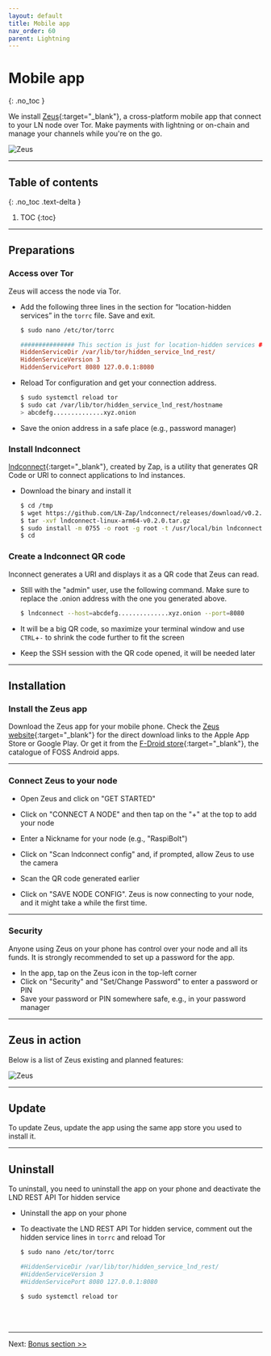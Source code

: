 ```yaml
---
layout: default
title: Mobile app
nav_order: 60
parent: Lightning
---
```

<!-- markdownlint-disable MD014 MD022 MD025 MD033 MD040 -->
# Mobile app
{: .no_toc }

We install [Zeus](https://zeusln.app/){:target="_blank"}, a cross-platform mobile app that connect to your LN node over Tor.
Make payments with lightning or on-chain and manage your channels while you're on the go.

![Zeus](../../images/zeus.png)

---

## Table of contents
{: .no_toc .text-delta }

1. TOC
{:toc}

---

## Preparations

### Access over Tor

Zeus will access the node via Tor.

* Add the following three lines in the section for “location-hidden services” in the `torrc` file. Save and exit.

  ```sh
  $ sudo nano /etc/tor/torrc
  ```

  ```ini
  ############### This section is just for location-hidden services ###
  HiddenServiceDir /var/lib/tor/hidden_service_lnd_rest/
  HiddenServiceVersion 3
  HiddenServicePort 8080 127.0.0.1:8080
  ```

* Reload Tor configuration and get your connection address.

   ```sh
   $ sudo systemctl reload tor
   $ sudo cat /var/lib/tor/hidden_service_lnd_rest/hostname
   > abcdefg..............xyz.onion
   ```

* Save the onion address in a safe place (e.g., password manager)

### Install lndconnect

[lndconnect](https://github.com/LN-Zap/lndconnect){:target="_blank"}, created by Zap, is a utility that generates QR Code or URI to connect applications to lnd instances.

* Download the binary and install it

  ```sh
  $ cd /tmp
  $ wget https://github.com/LN-Zap/lndconnect/releases/download/v0.2.0/lndconnect-linux-arm64-v0.2.0.tar.gz
  $ tar -xvf lndconnect-linux-arm64-v0.2.0.tar.gz
  $ sudo install -m 0755 -o root -g root -t /usr/local/bin lndconnect-linux-arm64-v0.2.0/lndconnect
  $ cd
  ```

### Create a lndconnect QR code

lnconnect generates a URI and displays it as a QR code that Zeus can read.

* Still with the "admin" user, use the following command. Make sure to replace the .onion address with the one you generated above.

  ```sh
  $ lndconnect --host=abcdefg..............xyz.onion --port=8080
  ```

* It will be a big QR code, so maximize your terminal window and use `CTRL`+`-` to shrink the code further to fit the screen

* Keep the SSH session with the QR code opened, it will be needed later

---

## Installation

### Install the Zeus app

Download the Zeus app for your mobile phone.
Check the [Zeus website](https://zeusln.app/){:target="_blank"} for the direct download links to the Apple App Store or Google Play.
Or get it from the [F-Droid store](https://f-droid.org/en/packages/app.zeusln.zeus/){:target="_blank"}, the catalogue of FOSS Android apps.

---

### Connect Zeus to your node

* Open Zeus and click on "GET STARTED"

* Click on "CONNECT A NODE" and then tap on the "+" at the top to add your node

* Enter a Nickname for your node (e.g., "RaspiBolt")

* Click on "Scan lndconnect config" and, if prompted, allow Zeus to use the camera

* Scan the QR code generated earlier

* Click on "SAVE NODE CONFIG". Zeus is now connecting to your node, and it might take a while the first time.

---

### Security

Anyone using Zeus on your phone has control over your node and all its funds. It is strongly recommended to set up a password for the app.

* In the app, tap on the Zeus icon in the top-left corner
* Click on "Security" and "Set/Change Password" to enter a password or PIN
* Save your password or PIN somewhere safe, e.g., in your password manager

---

## Zeus in action

Below is a list of Zeus existing and planned features:

![Zeus](../../images/zeus-features.png)

---

## Update

To update Zeus, update the app using the same app store you used to install it.

---

## Uninstall

To uninstall, you need to uninstall the app on your phone and deactivate the LND REST API Tor hidden service

* Uninstall the app on your phone

* To deactivate the LND REST API Tor hidden service, comment out the hidden service lines in  `torrc` and reload Tor

  ```sh
  $ sudo nano /etc/tor/torrc
  ```

  ```ini
  #HiddenServiceDir /var/lib/tor/hidden_service_lnd_rest/
  #HiddenServiceVersion 3
  #HiddenServicePort 8080 127.0.0.1:8080
  ```

  ```sh
  $ sudo systemctl reload tor
  ```

<br /><br />

---

Next: [Bonus section >>](../bonus/index.md)
